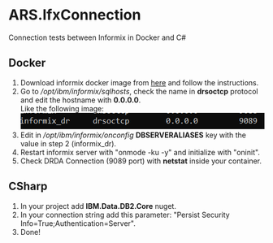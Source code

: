 # ARS.IfxConnection
Connection tests between Informix in Docker and C#

## Docker
1. Download informix docker image from [here](https://hub.docker.com/r/ibmcom/informix-innovator-c/) and follow the instructions.
2. Go to _/opt/ibm/informix/sqlhosts_, check the name in **drsoctcp** protocol and edit the hostname with **0.0.0.0**.<br> Like the following image: <br>
![alt text](https://github.com/andresrsanchez/ARS.IfxConnection/blob/master/images/sqlhosts_DRDA_Name.PNG "DRDA")
3. Edit in _/opt/ibm/informix/onconfig_ **DBSERVERALIASES** key with the value in step 2 (informix_dr).
4. Restart informix server with "onmode -ku -y" and initialize with "oninit". 
5. Check DRDA Connection (9089 port) with **netstat** inside your container. 

## CSharp

1. In your project add **IBM.Data.DB2.Core** nuget.
2. In your connection string add this parameter: "Persist Security Info=True;Authentication=Server".
3. Done!




